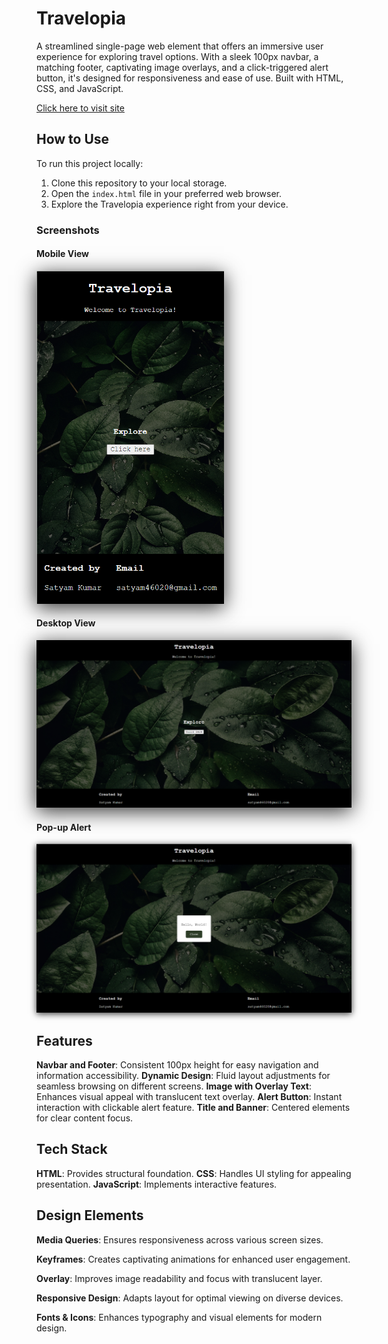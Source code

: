 # Travelopia

A streamlined single-page web element that offers an immersive user experience for exploring travel options. With a sleek 100px navbar, a matching footer, captivating image overlays, and a click-triggered alert button, it's designed for responsiveness and ease of use. Built with HTML, CSS, and JavaScript.

[Click here to visit site](https://6604659266e1ec36cbedce7d--papaya-wisp-9e030b.netlify.app/)

## How to Use

To run this project locally:

1. Clone this repository to your local storage.
2. Open the `index.html` file in your preferred web browser.
3. Explore the Travelopia experience right from your device.

### Screenshots

#### Mobile View
<img src="./images/Mobile_screen.png" alt="Mobile View" width="300" 
style="box-shadow: 0px 6px 30px rgba(0, 0, 0, 0.8);">

#### Desktop View
<img src="./images/Full_Screen.png" alt="Desktop View" style="box-shadow: 0px 6px 30px rgba(0, 0, 0, 0.8);">

#### Pop-up Alert
<img src="./images//Popup.png" alt="Pop-up Alert" style="box-shadow: 0px 2px 10px rgba(0, 0, 0, 0.8);">

## Features

**Navbar and Footer**: Consistent 100px height for easy navigation and information accessibility.
**Dynamic Design**: Fluid layout adjustments for seamless browsing on different screens.
**Image with Overlay Text**: Enhances visual appeal with translucent text overlay.
**Alert Button**: Instant interaction with clickable alert feature.
**Title and Banner**: Centered elements for clear content focus.

## Tech Stack

**HTML**: Provides structural foundation.
**CSS**: Handles UI styling for appealing presentation.
**JavaScript**: Implements interactive features.

## Design Elements

**Media Queries**:
Ensures responsiveness across various screen sizes.

**Keyframes**:
Creates captivating animations for enhanced user engagement.

**Overlay**:
Improves image readability and focus with translucent layer.

**Responsive Design**:
Adapts layout for optimal viewing on diverse devices.

**Fonts & Icons**:
Enhances typography and visual elements for modern design. 


